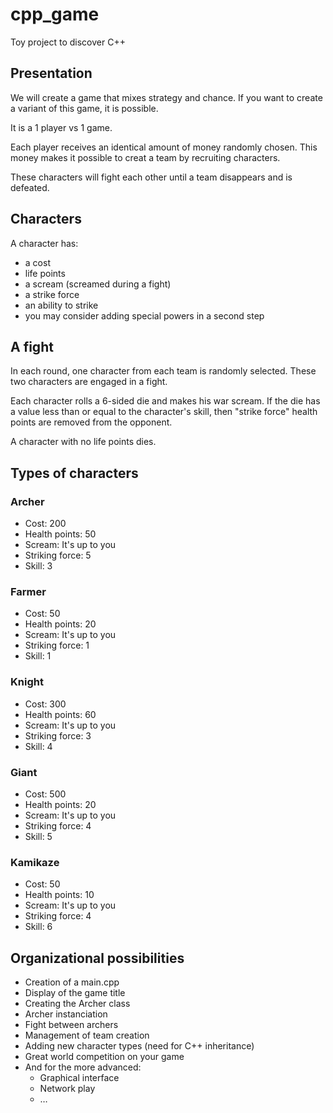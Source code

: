 # cpp_game

Toy project to discover C++

## Presentation

We will create a game that mixes strategy and chance. If you want to create a variant of this game, it is possible.

It is a 1 player vs 1 game.

Each player receives an identical amount of money randomly chosen. This money makes it possible to creat a team by recruiting characters.

These characters will fight each other until a team disappears and is defeated.

## Characters

A character has:

* a cost
* life points
* a scream (screamed during a fight)
* a strike force
* an ability to strike
* you may consider adding special powers in a second step

## A fight

In each round, one character from each team is randomly selected. These two characters are engaged in a fight.

Each character rolls a 6-sided die and makes his war scream. If the die has a value less than or equal to the character's skill, then "strike force" health points are removed from the opponent.

A character with no life points dies.

## Types of characters

### Archer

* Cost: 200
* Health points: 50
* Scream: It's up to you
* Striking force: 5
* Skill: 3

### Farmer

* Cost: 50
* Health points: 20
* Scream: It's up to you
* Striking force: 1
* Skill: 1

### Knight

* Cost: 300
* Health points: 60
* Scream: It's up to you
* Striking force: 3
* Skill: 4

### Giant

* Cost: 500
* Health points: 20
* Scream: It's up to you
* Striking force: 4
* Skill: 5

### Kamikaze

* Cost: 50
* Health points: 10
* Scream: It's up to you
* Striking force: 4
* Skill: 6

## Organizational possibilities

* Creation of a main.cpp
* Display of the game title
* Creating the Archer class
* Archer instanciation
* Fight between archers
* Management of team creation
* Adding new character types (need for C++ inheritance)
* Great world competition on your game
* And for the more advanced:
  * Graphical interface
  * Network play
  * …
